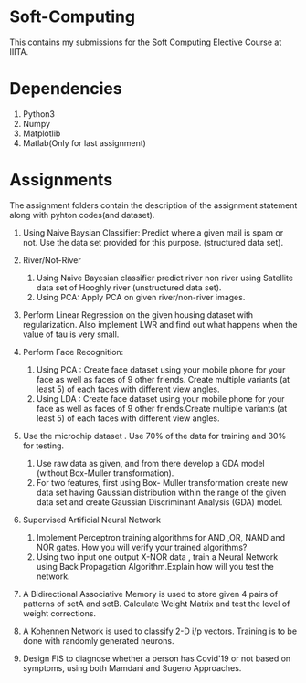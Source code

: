 # Soft-Computing

This contains my submissions for the Soft Computing Elective Course at IIITA.

# Dependencies

1. Python3
2. Numpy
3. Matplotlib
4. Matlab(Only for last assignment)

# Assignments

The assignment folders contain the description of the assignment statement along with pyhton codes(and dataset).
 
1. Using Naive Baysian Classifier: Predict   where   a   given   mail   is   spam   or   not.   Use   the  data set provided for this purpose. (structured data set).


2. River/Not-River
	1. Using Naive Bayesian classifier predict river non river 	using Satellite data set of Hooghly river (unstructured 	data set). 
	2. Using PCA: Apply PCA on given river/non-river images.

3. Perform Linear Regression on the given housing dataset with regularization. 
Also implement LWR and find out what happens when the value of tau is very small.


4. Perform Face Recognition:
    1. Using PCA : Create face   dataset   using   your   mobile   	phone   for   your  face   as   well   as   faces   of   9 	other   friends.   Create   multiple   variants   (at   	least   5)   of   each  faces with different view angles. 
    2. Using LDA : Create face dataset using your mobile phone 	for your face as well as faces of 9 other friends.Create 	multiple variants (at least 5) of each faces with 	different view angles.

5. Use the microchip dataset . Use 70% of the data for training and 30% for testing. 
	1.	Use raw data as given, and from there develop a GDA 	model (without Box-Muller transformation).
	2.	For two features, first  using Box- Muller 	transformation create new data set having Gaussian 	distribution within the range of the given  data set and  	create Gaussian Discriminant Analysis (GDA)  model.

6. Supervised Artificial Neural Network
	1.	Implement Perceptron training algorithms for AND ,OR, 	NAND and NOR gates. How you will verify your trained 	algorithms? 
	2.	Using two input one output X-NOR data , train a 	Neural Network	using Back Propagation Algorithm.Explain 	how will you test the network.

7. A Bidirectional Associative Memory is used to store given 4 pairs of patterns of setA and setB. Calculate Weight Matrix and test the level of weight corrections.

8. A Kohennen Network is used to classify 2-D i/p vectors. Training is to be done with randomly generated neurons.

9. Design FIS to diagnose whether a person has Covid'19 or not based on symptoms, using both Mamdani and Sugeno Approaches.





